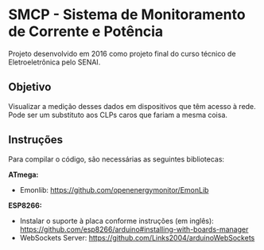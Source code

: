 # SMCP - Sistema de Monitoramento de Corrente e Potência
Projeto desenvolvido em 2016 como projeto final do curso técnico de Eletroeletrônica pelo SENAI.

## Objetivo
Visualizar a medição desses dados em dispositivos que têm acesso à rede.
Pode ser um substituto aos CLPs caros que fariam a mesma coisa.

## Instruções

Para compilar o código, são necessárias as seguintes bibliotecas:

**ATmega:**
* Emonlib: https://github.com/openenergymonitor/EmonLib

**ESP8266:**
* Instalar o suporte à placa conforme instruções (em inglês): https://github.com/esp8266/arduino#installing-with-boards-manager
* WebSockets Server: https://github.com/Links2004/arduinoWebSockets 
